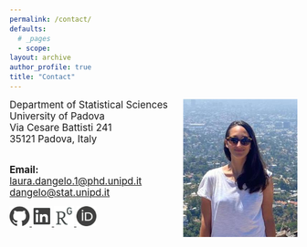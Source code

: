 ```yaml
---
permalink: /contact/
defaults:
  # _pages
  - scope:
layout: archive
author_profile: true
title: "Contact"
---
```

<style>
.custom-social img {
  text-decoration: none;
}
</style>

<style> 
img2 {
  display: block;
  margin-right: 40%;
}
</style> 

<div style="clear:right;">
<div class="img2"> 
  <p><img src="../images/profile.jpg" width="200px" border="0px"
          style="float:right; right:60px; bottom:0px; border:none;"></p>
</div>
</div>


<font style="font-size:17px">
Department of Statistical Sciences <br>
University of Padova<br>
Via Cesare Battisti 241 <br>
35121 Padova, Italy<br>

<br>

<b>Email:</b> <br>
laura.dangelo.1@phd.unipd.it <br>
dangelo@stat.unipd.it
</font>
<br>

<div class="custom-social">
<a href="https://github.com/laura-dangelo"> 
<img src="../images/github_gray.png" alt="i" style="width:35px; border=0;">
</a> 
<a href="https://www.linkedin.com/in/laura-dangelo/"> 
<img src="../images/linkedin_gray.png" alt="i" style="width:35px; border=0;">
</a> 
<a href="https://www.researchgate.net/profile/Laura_Dangelo"> 
<img src="../images/rg_gray.png" alt="i" style="width:35px; border=0;">
</a> 
<a href="https://orcid.org/0000-0001-5034-7414"> 
<img src="../images/orcid_gray.png" alt="i" style="width:35px; border=0;">
</a> 
</div>


